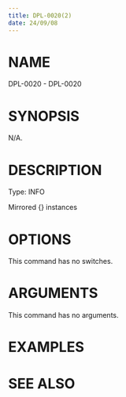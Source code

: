 ```yaml
---
title: DPL-0020(2)
date: 24/09/08
---
```


# NAME

DPL-0020 - DPL-0020

# SYNOPSIS

N/A.

# DESCRIPTION

Type: INFO

Mirrored {} instances

# OPTIONS

This command has no switches.

# ARGUMENTS

This command has no arguments.

# EXAMPLES

# SEE ALSO
